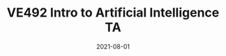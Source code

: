 ---
title: "VE492 Intro to Artificial Intelligence TA"
collection: teaching
type: "Undergraduate course"
permalink: /teaching/2021-ve492
venue: "Shanghai Jiao Tong University"
date: 2021-08-01
# location: "Shanghai, China"
---
